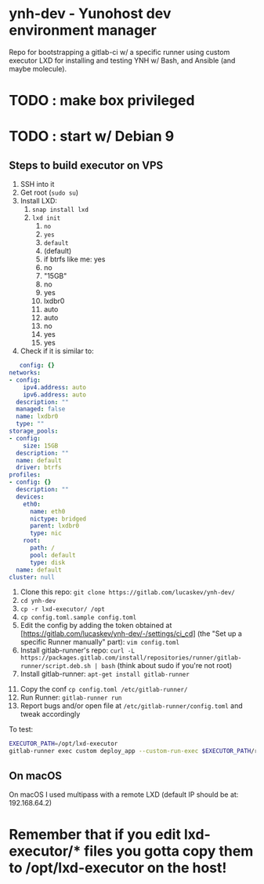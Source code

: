 # ynh-dev - Yunohost dev environment manager

Repo for bootstrapping a gitlab-ci w/ a specific runner using custom executor LXD for installing and testing YNH w/ Bash, and Ansible (and maybe molecule). 

# TODO : make box privileged
# TODO : start w/ Debian 9

## Steps to build executor on VPS
1. SSH into it
2. Get root (`sudo su`)
3. Install LXD:
   1. `snap install lxd`
   2. `lxd init`
      1. `no`
      2. `yes`
      3. `default`
      4. (default)
      5. if btrfs like me: yes
      6. no
      7. "15GB"
      8. no
      9. yes
      10. lxdbr0
      11. auto
      12. auto
      13. no
      14. yes
      15. yes
  1.  Check if it is similar to:
```yaml
   config: {}
networks:
- config:
    ipv4.address: auto
    ipv6.address: auto
  description: ""
  managed: false
  name: lxdbr0
  type: ""
storage_pools:
- config:
    size: 15GB
  description: ""
  name: default
  driver: btrfs
profiles:
- config: {}
  description: ""
  devices:
    eth0:
      name: eth0
      nictype: bridged
      parent: lxdbr0
      type: nic
    root:
      path: /
      pool: default
      type: disk
  name: default
cluster: null
```
1. Clone this repo: `git clone https://gitlab.com/lucaskev/ynh-dev/`
2. `cd ynh-dev`
3.  `cp -r lxd-executor/ /opt`
4.  `cp config.toml.sample config.toml`
5.  Edit the config by adding the token obtained at [https://gitlab.com/lucaskev/ynh-dev/-/settings/ci_cd] (the "Set up a specific Runner manually" part): `vim config.toml`
6. Install gitlab-runner's repo: `curl -L https://packages.gitlab.com/install/repositories/runner/gitlab-runner/script.deb.sh | bash` (think about sudo if you're not root)
7.  Install gitlab-runner: `apt-get install gitlab-runner`
<!-- 10. `gitlab-runner register` 
    1.  `https://gitlab.com/`
    2.  The token
    3.  A description
    4.  Tags
    5.  `custom`
    6.    -->
11. Copy the conf `cp config.toml /etc/gitlab-runner/`
12. Run Runner: `gitlab-runner run`
13. Report bugs and/or open file at `/etc/gitlab-runner/config.toml` and tweak accordingly

To test:
```bash
EXECUTOR_PATH=/opt/lxd-executor
gitlab-runner exec custom deploy_app --custom-run-exec $EXECUTOR_PATH/run.sh   --builds-dir "/builds"  --cache-dir "/cache" --custom-prepare-exec $EXECUTOR_PATH/prepare.sh --custom-cleanup-exec $EXECUTOR_PATH/cleanup.sh
```

## On macOS
On macOS I used multipass with a remote LXD (default IP should be at: 192.168.64.2)

# Remember that if you edit lxd-executor/* files you gotta copy them to /opt/lxd-executor on the host!